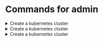 # Commands for admin

<details>
  <summary>Create a kubernetes cluster</summary>
  
  ```python
  sudo kubeadm init --apiserver-advertise-address=xxx.xxx.xx.xx --pod-network-cidr=xxx.xxx.0.0/16
  ```
</details>


<details>
  <summary>Create a kubernetes cluster</summary>
  
  ```python
  sudo kubeadm reset
  ```
</details>

<details>
  <summary>Create a kubernetes cluster</summary>
  
  ```python
  kubeadm token create --print-join-command
  ```
</details>

